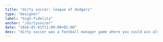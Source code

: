```yaml
---
title: "dirty soccer: league of dodgers"
type: "designer"
label: "high-fidelity"
anchor: "/dirtysoccer"
date: "2016-01-01T11:00:00+01:00"
desc: "dirty soccer was a football manager game where you could win also cheating"
---
```

